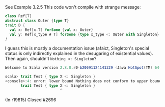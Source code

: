 See Example 3.2.5
This code won't compile with strange message:
```scala
class Ref[T]
abstract class Outer {type T}
trait D {
  val x: Ref[x.T] forSome {val x: Outer}
  val y: Ref[x_type # T] forSome {type x_type <: Outer with Singleton} = x
}
```
I guess this is mostly a documentation issue (afaict, Singleton's special status is only indirectly explained in the desugaring of existential values). Then again, shouldn't `Nothing <: Singleton`?

```scala
Welcome to Scala version 2.8.0.r0-b20091124141329 (Java HotSpot(TM) 64-Bit Server VM, Java 1.6.0_15).

scala> trait Test { type X <: Singleton }
<console>:4: error: lower bound Nothing does not conform to upper bound Singleton
       trait Test { type X <: Singleton }
                         ^
```
(In r19815) Closed #2696
